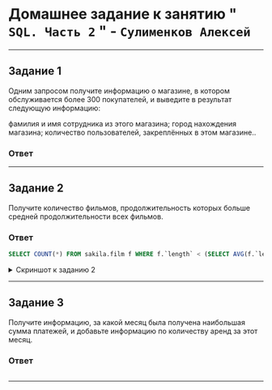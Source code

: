 # Домашнее задание к занятию " `SQL. Часть 2` " - `Сулименков Алексей`

---

## Задание 1

Одним запросом получите информацию о магазине, в котором обслуживается более 300 покупателей, и выведите в результат следующую информацию:

фамилия и имя сотрудника из этого магазина;
город нахождения магазина;
количество пользователей, закреплённых в этом магазине..

### Ответ

---

## Задание 2

Получите количество фильмов, продолжительность которых больше средней продолжительности всех фильмов.

### Ответ

```SQL
SELECT COUNT(*) FROM sakila.film f WHERE f.`length` < (SELECT AVG(f.`length` ) FROM sakila.film f) ;
```

<details>  
  <summary>Скриншот к заданию 2</summary>    
  <div class="image-container">    
    <a href="https://github.com">    
      <span style="content:url('biparasite/DB-12-04HW/blob/main/task2.png')"></span>
    </a>
  </div>

[![task2](biparasite/DB-12-04HW/blob/main/task2.png "task2")](biparasite/DB-12-04HW/blob/main/task2.png)

</details>

---

## Задание 3

Получите информацию, за какой месяц была получена наибольшая сумма платежей, и добавьте информацию по количеству аренд за этот месяц.

### Ответ

```SQL

```

---
